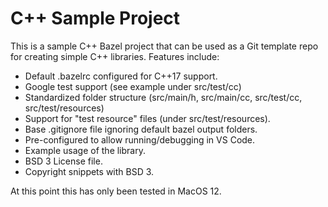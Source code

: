 # C++ Sample Project

This is a sample C++ Bazel project that can be used as a Git template repo for creating simple C++ 
libraries. Features include:
* Default .bazelrc configured for C++17 support.
* Google test support (see example under src/test/cc)
* Standardized folder structure (src/main/h, src/main/cc, src/test/cc, src/test/resources)
* Support for "test resource" files (under src/test/resources).
* Base .gitignore file ignoring default bazel output folders.
* Pre-configured to allow running/debugging in VS Code.
* Example usage of the library.
* BSD 3 License file. 
* Copyright snippets with BSD 3.


At this point this has only been tested in MacOS 12.